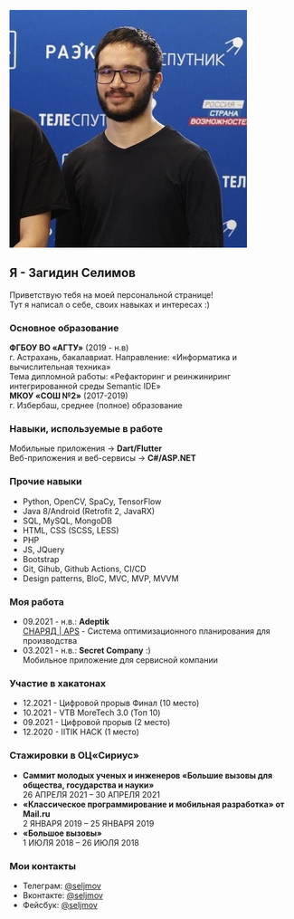 ![im](im-420.jpg)

## Я - Загидин Селимов

Приветствую тебя на моей персональной странице!  
Тут я написал о себе, своих навыках и интересах :)

### Основное образование
**ФГБОУ ВО «АГТУ»** (2019 - н.в)  
г. Астрахань, бакалавриат.
Направление: «Информатика и
вычислительная техника»  
Тема дипломной работы: «Рефакторинг и
реинжиниринг интегрированной среды
Semantic IDE»  
**МКОУ «СОШ №2»** (2017-2019)  
г. Избербаш, среднее (полное)
образование

### Навыки, используемые в работе
Мобильные приложения -> **Dart/Flutter**  
Веб-приложения и веб-сервисы -> **C#/ASP.NET**

### Прочие навыки
- Python, OpenCV, SpaCy, TensorFlow
- Java 8/Android (Retrofit 2, JavaRX)
- SQL, MySQL, MongoDB
- HTML, CSS (SCSS, LESS)
- PHP
- JS, JQuery
- Bootstrap
- Git, Gihub, Github Actions, CI/CD
- Design patterns, BloC, MVC, MVP, MVVM

### Моя работа
- 09.2021 - н.в.: **Adeptik**  
[СНАРЯД | APS](https://adeptik.com/snaryad-aps/) - Система оптимизационного планирования для производства
- 03.2021 - н.в.: **Secret Company** :)  
Мобильное приложение для сервисной компании

### Участие в хакатонах
- 12.2021 - Цифровой прорыв Финал (10 место)
- 10.2021 - VTB MoreTech 3.0 (Топ 10)
- 09.2021 - Цифровой прорыв (2 место)
- 12.2020 - IITIK HACK (1 место)

### Стажировки в ОЦ«Сириус»
- **Саммит молодых ученых и
инженеров «Большие вызовы для
общества, государства и науки»**  
26 АПРЕЛЯ 2021 – 30 АПРЕЛЯ 2021  
- **«Классическое
программирование и мобильная
разработка» от Mail.ru**  
2 ЯНВАРЯ 2019 – 25 ЯНВАРЯ 2019  
- **«Большое вызовы»**  
1 ИЮЛЯ 2018 – 26 ИЮЛЯ 2018  

### Мои контакты
- Телеграм: [@seljmov](https://t.me/seljmov)
- Вконтакте: [@seljmov](https://vk.com/seljmov)
- Фейсбук: [@seljmov](https://facebook.com/seljmov)
